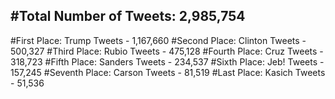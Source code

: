 #Total Number of Tweets: 2,985,754 
---
#First Place: Trump Tweets - 1,167,660
#Second Place: Clinton Tweets - 500,327
#Third Place: Rubio Tweets - 475,128
#Fourth Place: Cruz Tweets - 318,723
#Fifth Place: Sanders Tweets - 234,537
#Sixth Place: Jeb! Tweets - 157,245
#Seventh Place: Carson Tweets - 81,519
#Last Place: Kasich Tweets - 51,536
